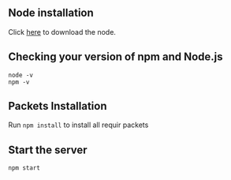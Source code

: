 ## Node installation

Click [here](https://nodejs.org/en/) to download the node.

## Checking your version of npm and Node.js

```
node -v
npm -v
```

## Packets Installation
Run `npm install` to install all requir packets

## Start the server
```
npm start
```